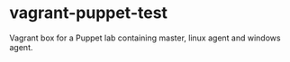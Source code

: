 ﻿# vagrant-puppet-test
Vagrant box for a Puppet lab containing master, linux agent and windows agent.
